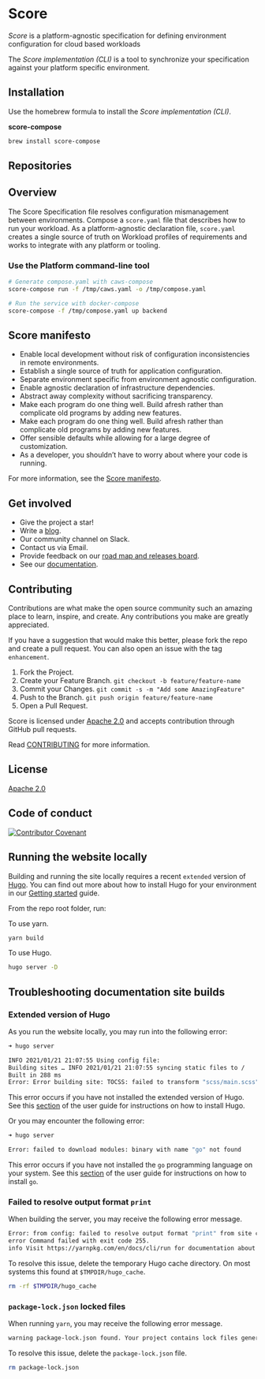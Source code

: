 # Score

_Score_ is a platform-agnostic specification for defining environment configuration for cloud based workloads

<!-- Score implementation (CLI) -->

The _Score implementation (CLI)_ is a tool to synchronize your specification against your platform specific environment.

## Installation

Use the homebrew formula to install the _Score implementation (CLI)_.

**score-compose**

```bash
brew install score-compose
```

## Repositories

## Overview

The Score Specification file resolves configuration mismanagement between environments. Compose a `score.yaml` file that describes how to run your workload. As a platform-agnostic declaration file, `score.yaml` creates a single source of truth on Workload profiles of requirements and works to integrate with any platform or tooling.

### Use the Platform command-line tool

```bash
# Generate compose.yaml with caws-compose
score-compose run -f /tmp/caws.yaml -o /tmp/compose.yaml

# Run the service with docker-compose
score-compose -f /tmp/compose.yaml up backend
```

## Score manifesto

- Enable local development without risk of configuration inconsistencies in remote environments.
- Establish a single source of truth for application configuration.
- Separate environment specific from environment agnostic configuration.
- Enable agnostic declaration of infrastructure dependencies.
- Abstract away complexity without sacrificing transparency.
- Make each program do one thing well. Build afresh rather than complicate old programs by adding new features.
- Make each program do one thing well. Build afresh rather than complicate old programs by adding new features.
- Offer sensible defaults while allowing for a large degree of customization.
- As a developer, you shouldn’t have to worry about where your code is running.

For more information, see the [Score manifesto]().

## Get involved

- Give the project a star!
- Write a [blog](score.dev/blog).
- Our community channel on Slack.
- Contact us via Email.
- Provide feedback on our [road map and releases board](https://github.com/orgs/score-spec/projects).
- See our [documentation](https://github.com/orgs/docs).

## Contributing

Contributions are what make the open source community such an amazing place to learn, inspire, and create. Any contributions you make are greatly appreciated.

If you have a suggestion that would make this better, please fork the repo and create a pull request. You can also open an issue with the tag `enhancement`.

1. Fork the Project.
2. Create your Feature Branch. `git checkout -b feature/feature-name`
3. Commit your Changes. `git commit -s -m "Add some AmazingFeature"`
4. Push to the Branch. `git push origin feature/feature-name`
5. Open a Pull Request.

Score is licensed under [Apache 2.0](LICENSE) and accepts contribution through GitHub pull requests.

Read [CONTRIBUTING](CONTRIBUTING.md) for more information.

## License

[Apache 2.0](LICENSE)

## Code of conduct

[![Contributor Covenant](https://img.shields.io/badge/Contributor%20Covenant-2.1-4baaaa.svg)](code_of_conduct.md)

## Running the website locally

Building and running the site locally requires a recent `extended` version of [Hugo](https://gohugo.io).
You can find out more about how to install Hugo for your environment in our
[Getting started](https://www.docsy.dev/docs/getting-started/#prerequisites-and-installation) guide.

From the repo root folder, run:

To use yarn.

```bash
yarn build
```

To use Hugo.

```bash
hugo server -D
```

## Troubleshooting documentation site builds

### Extended version of Hugo

As you run the website locally, you may run into the following error:

```bash
➜ hugo server

INFO 2021/01/21 21:07:55 Using config file:
Building sites … INFO 2021/01/21 21:07:55 syncing static files to /
Built in 288 ms
Error: Error building site: TOCSS: failed to transform "scss/main.scss" (text/x-scss): resource "scss/scss/main.scss_9fadf33d895a46083cdd64396b57ef68" not found in file cache
```

This error occurs if you have not installed the extended version of Hugo.
See this [section](https://www.docsy.dev/docs/get-started/docsy-as-module/installation-prerequisites/#install-hugo) of the user guide for instructions on how to install Hugo.

Or you may encounter the following error:

```bash
➜ hugo server

Error: failed to download modules: binary with name "go" not found
```

This error occurs if you have not installed the `go` programming language on your system.
See this [section](https://www.docsy.dev/docs/get-started/docsy-as-module/installation-prerequisites/#install-go-language) of the user guide for instructions on how to install `go`.

[alternate dashboard]: https://app.netlify.com/sites/goldydocs/deploys
[deploys]: https://app.netlify.com/sites/docsy-example/deploys
[docsy user guide]: https://docsy.dev/docs
[docsy]: https://github.com/google/docsy
[example.docsy.dev]: https://example.docsy.dev
[hugo theme module]: https://gohugo.io/hugo-modules/use-modules/#use-a-module-for-a-theme
[netlify]: https://netlify.com

### Failed to resolve output format `print`

When building the server, you may receive the following error message.

```bash
Error: from config: failed to resolve output format "print" from site config
error Command failed with exit code 255.
info Visit https://yarnpkg.com/en/docs/cli/run for documentation about this command.
```

To resolve this issue, delete the temporary Hugo cache directory. On most systems this found at `$TMPDIR/hugo_cache`.

```bash
rm -rf $TMPDIR/hugo_cache
```

<!-- https://github.com/google/docsy/issues/805#issuecomment-1245110883 -->

### `package-lock.json` locked files

When running `yarn`, you may receive the following error message.

```bash
warning package-lock.json found. Your project contains lock files generated by tools other than Yarn. It is advised not to mix package managers in order to avoid resolution inconsistencies caused by unsynchronized lock files. To clear this warning, remove package-lock.json.
```

To resolve this issue, delete the `package-lock.json` file.

```bash
rm package-lock.json
```
